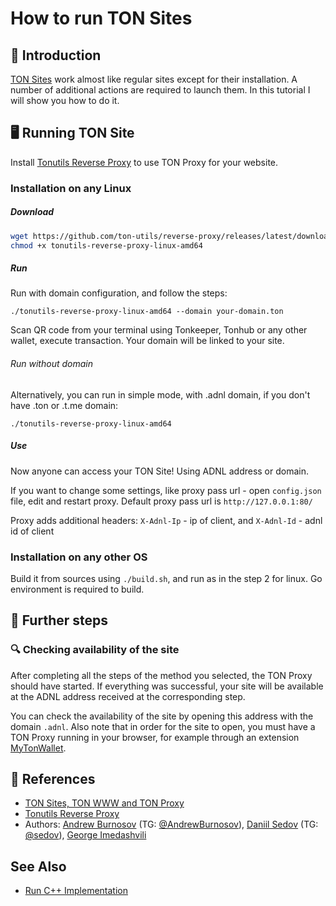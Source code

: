 # How to run TON Sites

## 👋 Introduction

[TON Sites](https://blog.ton.org/ton-sites) work almost like regular sites except for their installation. A number of additional actions are required to launch them. In this tutorial I will show you how to do it.

## 🖥 Running TON Site
Install [Tonutils Reverse Proxy](https://github.com/tonutils/reverse-proxy) to use TON Proxy for your website.


### Installation on any Linux

##### Download
```bash
wget https://github.com/ton-utils/reverse-proxy/releases/latest/download/tonutils-reverse-proxy-linux-amd64
chmod +x tonutils-reverse-proxy-linux-amd64
```

##### Run

Run with domain configuration, and follow the steps:
```
./tonutils-reverse-proxy-linux-amd64 --domain your-domain.ton 
```
Scan QR code from your terminal using Tonkeeper, Tonhub or any other wallet, execute transaction. Your domain will be linked to your site.

###### Run without domain
Alternatively, you can run in simple mode, with .adnl domain, if you don't have .ton or .t.me domain:
```
./tonutils-reverse-proxy-linux-amd64
```

##### Use
Now anyone can access your TON Site! Using ADNL address or domain. 

If you want to change some settings, like proxy pass url - open `config.json` file, edit and restart proxy. Default proxy pass url is `http://127.0.0.1:80/`

Proxy adds additional headers:
`X-Adnl-Ip` - ip of client, and `X-Adnl-Id` - adnl id of client

### Installation on any other OS

Build it from sources using `./build.sh`, and run as in the step 2 for linux. Go environment is required to build.

## 👀 Further steps

### 🔍 Checking availability of the site

After completing all the steps of the method you selected, the TON Proxy should have started. If everything was successful, your site will be available at the ADNL address received at the corresponding step. 

You can check the availability of the site by opening this address with the domain `.adnl`. Also note that in order for the site to open, you must have a TON Proxy running in your browser, for example through an extension [MyTonWallet](https://mytonwallet.io/).

## 📌 References

 * [TON Sites, TON WWW and TON Proxy](https://blog.ton.org/ton-sites)
 * [Tonutils Reverse Proxy](https://github.com/tonutils/reverse-proxy)
 * Authors: [Andrew Burnosov](https://github.com/AndreyBurnosov) (TG: [@AndrewBurnosov](https://t.me/AndreyBurnosov)), [Daniil Sedov](https://gusarich.com) (TG: [@sedov](https://t.me/sedov)), [George Imedashvili](https://github.com/drforse)


## See Also
* [Run C++ Implementation](/v3/guidelines/web3/ton-proxy-sites/running-your-own-ton-proxy)
